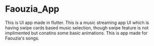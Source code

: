 # Faouzia_App
 This is UI app made in flutter. This is a music streaming app UI which is having swipe cards based music selection, though swipe feature is not implimented but conatins some basic animations. This is app made for Faouzia's songs.
